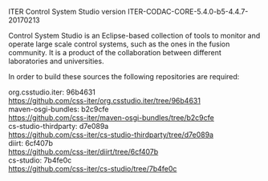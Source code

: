 ITER Control System Studio version ITER-CODAC-CORE-5.4.0-b5-4.4.7-20170213

Control System Studio is an Eclipse-based collection of tools
to monitor and operate large scale control systems, such as the
ones in the fusion community. It is a product of the collaboration
between different laboratories and universities.

In order to build these sources the following repositories are required:

org.csstudio.iter: 96b4631  
<https://github.com/css-iter/org.csstudio.iter/tree/96b4631>  
maven-osgi-bundles: b2c9cfe  
<https://github.com/css-iter/maven-osgi-bundles/tree/b2c9cfe>  
cs-studio-thirdparty: d7e089a  
<https://github.com/css-iter/cs-studio-thirdparty/tree/d7e089a>  
diirt: 6cf407b  
<https://github.com/css-iter/diirt/tree/6cf407b>  
cs-studio: 7b4fe0c  
<https://github.com/css-iter/cs-studio/tree/7b4fe0c>  

